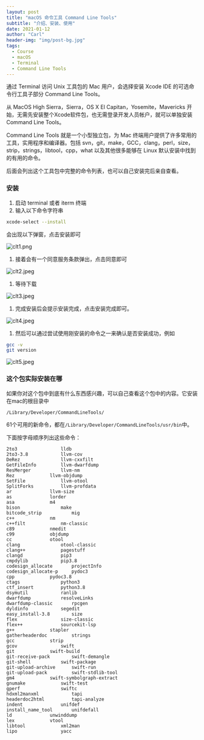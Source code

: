 ```yaml
---
layout: post
title: "macOS 命令工具 Command Line Tools"
subtitle: "介绍、安装、使用"
date: 2021-01-12
author: "Carl"
header-img: "img/post-bg.jpg"
tags: 
  - Course
  - macOS
  - Terminal
  - Command Line Tools
---
```




通过 Terminal 访问 Unix 工具包的 Mac 用户，会选择安装 Xcode IDE 的可选命令行工具子部分 Command Line Tools。



从 MacOS High Sierra，Sierra，OS X El Capitan，Yosemite，Mavericks 开始，无需先安装整个Xcode软件包，也无需登录开发人员帐户，就可以单独安装Command Line Tools。



Command Line Tools 就是一个小型独立包，为 Mac 终端用户提供了许多常用的工具，实用程序和编译器。包括 svn，git，make，GCC，clang，perl，size，strip，strings，libtool，cpp，what 以及其他很多能够在 Linux 默认安装中找到的有用的命令。



后面会列出这个工具包中完整的命令列表，也可以自己安装完后亲自查看。



### 安装



1. 启动 terminal 或者 iterm 终端
2. 输入以下命令字符串

```bash
xcode-select --install
```

会出现以下弹窗，点击安装即可

![clt1.png](https://segmentfault.com/img/bVbmZJR)

1. 接着会有一个同意服务条款弹出，点击同意即可

![clt2.jpeg](https://segmentfault.com/img/bVbnSyZ)

1. 等待下载

![clt3.jpeg](https://segmentfault.com/img/bVbnSyY)

1. 完成安装后会提示安装完成，点击安装完成即可。

![clt4.jpeg](https://segmentfault.com/img/bVbnSyW)

1. 然后可以通过尝试使用刚安装的命令之一来确认是否安装成功，例如

```bash
gcc -v
git version
```

![clt5.jpeg](https://segmentfault.com/img/bVbnSyX)

### 这个包实际安装在哪

如果你对这个包中到底有什么东西感兴趣，可以自己查看这个包中的内容。它安装在mac的根目录中

```
/Library/Developer/CommandLineTools/
```



61个可用的新命令，都在```/Library/Developer/CommandLineTools/usr/bin```中。

下面按字母顺序列出这些命令：

```
2to3				lldb
2to3-3.8			llvm-cov
DeRez				llvm-cxxfilt
GetFileInfo			llvm-dwarfdump
ResMerger			llvm-nm
Rez				llvm-objdump
SetFile				llvm-otool
SplitForks			llvm-profdata
ar				llvm-size
as				lorder
asa				m4
bison				make
bitcode_strip			mig
c++				nm
c++filt				nm-classic
c89				nmedit
c99				objdump
cc				otool
clang				otool-classic
clang++				pagestuff
clangd				pip3
cmpdylib			pip3.8
codesign_allocate		projectInfo
codesign_allocate-p		pydoc3
cpp				pydoc3.8
ctags				python3
ctf_insert			python3.8
dsymutil			ranlib
dwarfdump			resolveLinks
dwarfdump-classic		rpcgen
dyldinfo			segedit
easy_install-3.8		size
flex				size-classic
flex++				sourcekit-lsp
g++				stapler
gatherheaderdoc			strings
gcc				strip
gcov				swift
git				swift-build
git-receive-pack		swift-demangle
git-shell			swift-package
git-upload-archive		swift-run
git-upload-pack			swift-stdlib-tool
gm4				swift-symbolgraph-extract
gnumake				swift-test
gperf				swiftc
hdxml2manxml			tapi
headerdoc2html			tapi-analyze
indent				unifdef
install_name_tool		unifdefall
ld				unwinddump
lex				vtool
libtool				xml2man
lipo				yacc
```